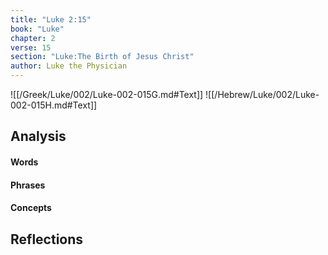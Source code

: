 ```yaml
---
title: "Luke 2:15"
book: "Luke"
chapter: 2
verse: 15
section: "Luke:The Birth of Jesus Christ"
author: Luke the Physician
---
```

![[/Greek/Luke/002/Luke-002-015G.md#Text]]
![[/Hebrew/Luke/002/Luke-002-015H.md#Text]]

## Analysis

#### Words

#### Phrases

#### Concepts

## Reflections
